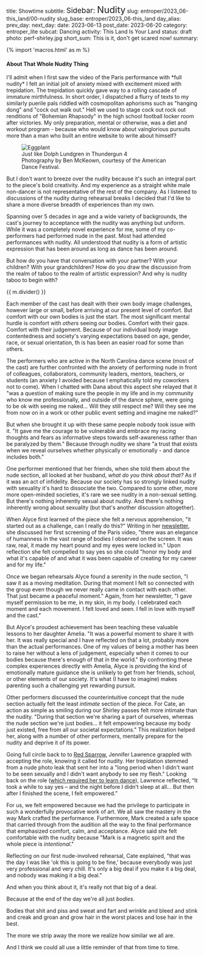 title: Showtime
subtitle: <span style="font-size:1.2rem;">Sidebar: </span><span style="font-size:1.5rem;">Nudity</span>
slug: entroper/2023_06-this_land/00-nudity
slug_base: entroper/2023_06-this_land
day_alias:
prev_day: 
next_day:
date: 2023-06-13
post_date: 2023-06-20
category: entroper_lite
subcat: Dancing
activity: This Land Is Your Land
status: draft
photo: perf-shirley.jpg
short_sum: This is it, don't get scared now!
summary: 

{% import 'macros.html' as m %}

<h4 class="article-subheader">About That Whole Nudity Thing</h4>
I'll admit when I first saw the video of the Paris performance with *full
nudity* I felt an initial jolt of anxiety mixed with excitement mixed with
trepidation. The trepidation quickly gave way to a rolling cascade of immature
mirthfulness. In short order, I dispatched a flurry of texts to my similarly
puerile pals riddled with cosmopolitan aphorisms such as "hanging dong" and
"cock out walk out." Hell we used to stage cock out rock out renditions of "Bohemian
Rhapsody" in the high school football locker room after victories. My only
preparation, mental or otherwise, was a diet and workout program - because
who would know about vainglorious pursuits more than a man who built an entire
website to write about himself?

<figure class="figure container-fluid">
  <img class="figure-img img-fluid mt-2 rounded" src="/theme/images/entroper/2023_06-this_land/perf-nekked_eggplant.jpg" alt="Eggplant">
  <figcaption class="figure-caption">Just like Dolph Lundgren in Thundergun 4<br>
  <span class="fs-80">Photography by Ben McKeown, courtesy of the American Dance Festival.</span></figcaption>
</figure>

But I don't want to breeze over the nudity because it's such an integral part
to the piece's bold creativity. And my experience as a straight white male
non-dancer is not representative of the rest of the company. As I listened to
discussions of the nudity during rehearsal breaks I decided that I'd like to
share a more diverse breadth of experiences than my own.

Spanning over 5 decades in age and a wide variety of backgrounds, the cast's
journey to acceptance with the nudity was anything but uniform. While it was a
completely novel experience for me, some of my co-performers had performed nude in
the past. Most had attended performances with nudity. All understood that nudity
is a form of artistic expression that has been around as long as dance has been
around.

But how do you have that conversation with your partner? With your children?
With your grandchildren? How do you draw the discussion from the realm of taboo
to the realm of artistic expression? And why is nudity taboo to begin with?

{{ m.divider() }}

Each member of the cast has dealt with their own body image challenges, however
large or small, before arriving at our present level of comfort. But comfort
with our own bodies is just the start. The most significant mental hurdle is comfort
with *others* seeing our bodies. Comfort with their gaze. Comfort with their
judgement. Because of our individual body image contentedness and society's
varying expectations based on age, gender,
race, or sexual orientation, th
is has been an easier road for some than others.

The performers who are active in the North Carolina dance scene (most of the
cast) are further confronted with the anxiety of performing nude in front of
colleagues, collaborators, community leaders, mentors, teachers, or students (an
anxiety I avoided because I emphatically told my coworkers not to come). When I
chatted with Dana about this aspect she relayed that it "was a question of
making sure the people in my life and in my community who know me
professionally, and outside of the dance sphere, were going to be ok with seeing
me naked... Will they still respect me? Will they see me from now on in a work
or other public event setting and imagine me naked?"

But when she brought it up with these same people nobody took issue with it. "It
gave me the courage to be vulnerable and embrace my racing thoughts and fears as
informative steps towards self-awareness rather than be paralyzed by them."
Because through nudity we share "a trust that exists when we reveal ourselves
whether physically or emotionally - and dance includes both." 

One performer mentioned that her friends, when she told them about the nude
section, all looked at her husband, *what do you think about that?* As if it was
an act of infidelity. Because our society has so strongly linked nudity with
sexuality it's hard to dissociate the two. Compared to some other, more
more open-minded societies, it's rare we see nudity in a non-sexual setting.
But there's nothing inherently sexual about nudity. And there's nothing
inherently wrong about sexuality (but that's another discussion altogether).

When Alyce first learned of the piece she felt a nervous apprehension, "it
started out as a challenge, can I really do this?" Writing in her
<a href="https://view.flodesk.com/emails/6495a0b1d74d9c624c07fe81" target="_blank" rel="noopener noreferrer">
newsletter</a>, she discussed her first screening of the Paris video, "there was
an elegance of humanness in the vast range of bodies I observed on the screen.
It was raw, real, it made my heart pound and my eyes were locked in." Upon
reflection she felt compelled to say yes so she could
"honor my body and what it's capable of and what it was been capable of
creating for my career and for my life."

Once we began rehearsals Alyce found a serenity in the nude section, "I saw it
as a moving meditation. During that moment I felt so connected with the group
even though we never really came in contact with each other. That just became
a peaceful moment." Again, from her newsletter, "I gave myself permission to be
me, in my skin, in my body. I celebrated each moment and each movement. I felt
loved and seen. I fell in love with myself and the cast."

But Alyce's proudest achievement has been teaching these valuable
lessons to her daughter Amelia. "It was a powerful moment to share it
with her. It was really special and I have reflected on that a lot, probably
more than the actual performances. One of my values of being a mother has been
to raise her without a lens of judgement, especially when it comes to our bodies
because there's enough of that in the world." By confronting these complex
experiences directly with Amelia, Alyce is providing the kind of emotionally
mature guidance she is unlikely to get from her friends, school, or other
elements of our society. It's what (I have to imagine) makes parenting
such a challenging yet rewarding pursuit.

Other performers discussed the counterintuitive concept that the nude section
actually felt the least *intimate* section of the piece. For Cate, an action as
simple as smiling during our Shirley passes felt more intimate than the nudity.
"During that section we're sharing a part of ourselves, whereas the nude
section we're just bodies... it felt empowering because my body just existed,
free from all our societal expectations." This realization helped her, along
with a number of other performers, mentally prepare for the nudity and deprive
it of its power.

Going full circle back to to
<a href="/entroper/2023_06-this_land/01-you_should_do_this.html?id=red-sparrow" target="_blank" rel="noopener noreferrer">Red Sparrow</a>,
Jennifer Lawrence grappled with accepting the role, knowing it called for nudity.
Her trepidation stemmed from a nude photo leak that sent her into a "long period
when I didn't want to be seen sexually and I didn't want anybody to see my flesh."
Looking back on the role
(<a href="https://www.nytimes.com/2018/02/27/arts/dance/jennifer-lawrence-red-sparrow-kurt-froman-isabella-boylston.html" target="_blank" rel="noopener noreferrer">which required her to learn dance</a>),
Lawrence
reflected, “It took a while to say yes – and the night before I didn’t sleep at
all... But then after I finished the scene, I felt empowered.”

For us, we felt empowered because we had the privilege to participate in such a
wonderfully provocative work of art. We all saw the mastery in the way Mark
crafted the performance. Furthermore, Mark created a safe space that carried
through from the audition all the way to the final performance that emphasized
comfort, calm, and acceptance. Alyce said she felt comfortable with the nudity
because "Mark is a magnetic spirit and the whole piece is *intentional*."

Reflecting on our first nude-involved rehearsal, Cate explained,
"that was the day I was like 'ok this is going to be fine,' because everybody
was just very professional and very chill. It's only a big deal if you make it
a big deal, and nobody was making it a big deal."

And when you think about it, it's really not that big of a deal.

Because at the end of the day we're all just *bodies*.

Bodies that shit and piss and sweat and fart and wrinkle and bleed and stink and
creak and groan and grow hair in the worst places and lose hair in the best.

The more we strip away the more we realize how similar we all are.

And I think we could all use a little reminder of that from time to time.
